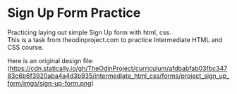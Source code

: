# Sign Up Form Practice

Practicing laying out simple Sign Up form with html, css.  
This is a task from theodinproject.com to practice Intermediate HTML and CSS course.  

Here is an original design file:
(https://cdn.statically.io/gh/TheOdinProject/curriculum/afdbabfab03fbc34783c6b6f3920aba4a4d3b935/intermediate_html_css/forms/project_sign_up_form/imgs/sign-up-form.png)